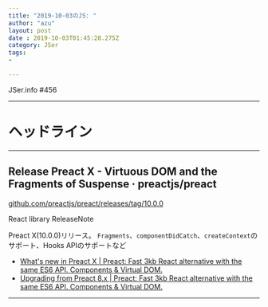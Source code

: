 ```yaml
---
title: "2019-10-03のJS: "
author: "azu"
layout: post
date : 2019-10-03T01:45:28.275Z
category: JSer
tags:
-

---
```


JSer.info #456

----

<h1 class="site-genre">ヘッドライン</h1>

----

## Release Preact X - Virtuous DOM and the Fragments of Suspense · preactjs/preact
[github.com/preactjs/preact/releases/tag/10.0.0](https://github.com/preactjs/preact/releases/tag/10.0.0 "Release Preact X - Virtuous DOM and the Fragments of Suspense · preactjs/preact")
<p class="jser-tags jser-tag-icon"><span class="jser-tag">React</span> <span class="jser-tag">library</span> <span class="jser-tag">ReleaseNote</span></p>

Preact X(10.0.0)リリース。
`Fragments`、`componentDidCatch`、`createContext`のサポート、Hooks APIのサポートなど

- [What's new in Preact X | Preact: Fast 3kb React alternative with the same ES6 API. Components & Virtual DOM.](https://preactjs.com/guide/v10/whats-new/ "What&#x27;s new in Preact X | Preact: Fast 3kb React alternative with the same ES6 API. Components &amp; Virtual DOM.")
- [Upgrading from Preact 8.x | Preact: Fast 3kb React alternative with the same ES6 API. Components & Virtual DOM.](https://preactjs.com/guide/v10/upgrade-guide/ "Upgrading from Preact 8.x | Preact: Fast 3kb React alternative with the same ES6 API. Components &amp; Virtual DOM.")

----
